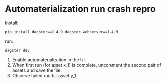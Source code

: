 # Automaterialization run crash repro

Install:

    pip install dagster==1.4.9 dagster-webserver==1.4.9

run:

    dagster dev

1. Enable automaterialization in the UI.
2. When first run (for asset x_1) is complete, uncomment the second pair of assets and save the file.
3. Observe failed run for asset y_1.